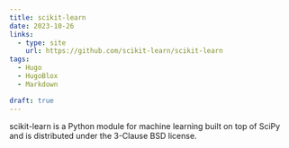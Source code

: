 ```yaml
---
title: scikit-learn
date: 2023-10-26
links:
  - type: site
    url: https://github.com/scikit-learn/scikit-learn
tags:
  - Hugo
  - HugoBlox
  - Markdown

draft: true
---
```


scikit-learn is a Python module for machine learning built on top of SciPy and is distributed under the 3-Clause BSD license.

<!--more-->
